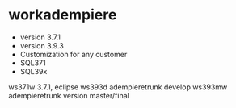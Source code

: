 # workadempiere
- version 3.7.1
- version 3.9.3
- Customization for any customer
- SQL371
- SQL39x

ws371w  3.7.1, eclipse 
ws393d  adempieretrunk develop
ws393mw adempieretrunk version master/final
